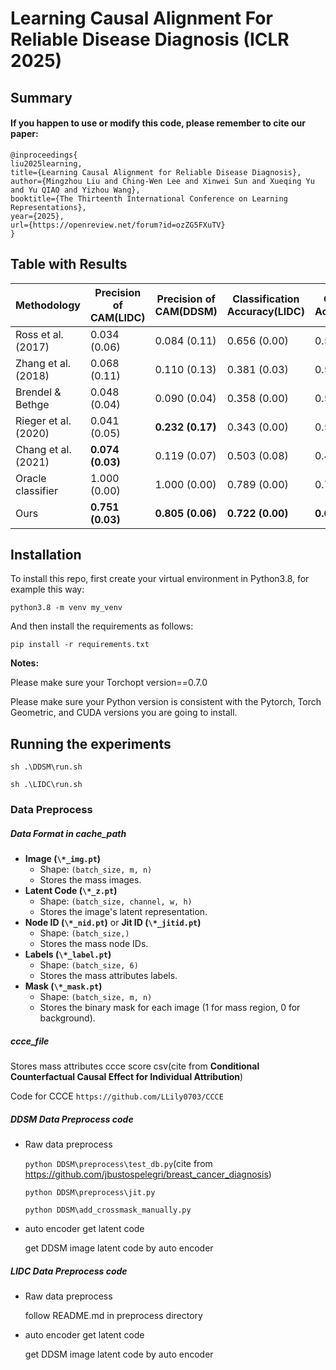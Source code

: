 # Learning Causal Alignment For Reliable Disease Diagnosis (ICLR 2025)

## Summary

#### If you happen to use or modify this code, please remember to cite our paper:

    @inproceedings{
    liu2025learning,
    title={Learning Causal Alignment for Reliable Disease Diagnosis},
    author={Mingzhou Liu and Ching-Wen Lee and Xinwei Sun and Xueqing Yu and Yu QIAO and Yizhou Wang},
    booktitle={The Thirteenth International Conference on Learning Representations},
    year={2025},
    url={https://openreview.net/forum?id=ozZG5FXuTV}
    }
## Table with Results 
| Methodology          | Precision of CAM(LIDC) | Precision of CAM(DDSM) | Classification Accuracy(LIDC) | Classification Accuracy(DDSM) |
| -------------------- | ---------------------- | ---------------------- | ----------------------------- | ----------------------------- |
| Ross et al. (2017)   | 0.034 (0.06)           | 0.084 (0.11)           | 0.656 (0.00)                  | 0.559 (0.05)                  |
| Zhang et al. (2018)  | 0.068 (0.11)           | 0.110 (0.13)           | 0.381 (0.03)                  | 0.581 (0.00)                  |
| Brendel & Bethge     | 0.048 (0.04)           | 0.090 (0.04)           | 0.358 (0.00)                  | 0.592 (0.00)                  |
| Rieger et al. (2020) | 0.041 (0.05)           | **0.232 (0.17)**       | 0.343 (0.00)                  | 0.586 (0.01)                  |
| Chang et al. (2021)  | **0.074 (0.03)**       | 0.119 (0.07)           | 0.503 (0.08)                  | 0.496 (0.08)                  |
| Oracle classifier    | 1.000 (0.00)           | 1.000 (0.00)           | 0.789 (0.00)                  | 0.726 (0.01)                  |
| Ours                 | **0.751 (0.03)**       | **0.805 (0.06)**       | **0.722 (0.00)**              | **0.656 (0.00)**              |


## Installation

To install this repo, first create your virtual environment in Python3.8, for example this way:

```
python3.8 -m venv my_venv
```

And then install the requirements as follows:

```
pip install -r requirements.txt
```

**Notes:**

Please make sure your Torchopt version==0.7.0 

Please make sure your Python version is consistent with the Pytorch, Torch Geometric, and CUDA versions you are going to install.

## Running the experiments

`sh .\DDSM\run.sh`

`sh .\LIDC\run.sh`

### Data Preprocess

##### Data Format in cache_path

- **Image (`\*_img.pt`)**
  - Shape: `(batch_size, m, n)`
  - Stores the mass images.
- **Latent Code (`\*_z.pt`)**
  - Shape: `(batch_size, channel, w, h)`
  - Stores the image's latent representation.
- **Node ID (`\*_nid.pt`)** or **Jit ID (`\*_jitid.pt`)**
  - Shape: `(batch_size,)`
  - Stores the mass node IDs.
- **Labels (`\*_label.pt`)**
  - Shape: `(batch_size, 6)`
  - Stores the mass attributes labels.
- **Mask (`\*_mask.pt`)**
  - Shape: `(batch_size, m, n)`
  - Stores the binary mask for each image (1 for mass region, 0 for background).

##### ccce_file

Stores mass attributes ccce score csv(cite from **Conditional Counterfactual Causal Effect for Individual Attribution**) 

Code for CCCE ```https://github.com/LLily0703/CCCE```

##### DDSM Data Preprocess code

- Raw data preprocess

  `python DDSM\preprocess\test_db.py`(cite from https://github.com/jbustospelegri/breast_cancer_diagnosis)

  `python DDSM\preprocess\jit.py`

  `python DDSM\add_crossmask_manually.py`

- auto encoder get latent code

  get DDSM image latent code by auto encoder

##### LIDC Data Preprocess code

- Raw data preprocess

  follow README.md in preprocess directory

- auto encoder get latent code

  get DDSM image latent code by auto encoder


